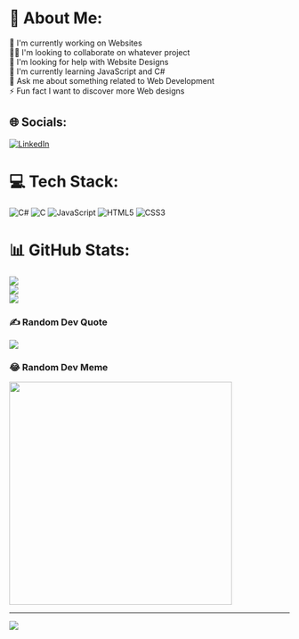 # 💫 About Me:
🔭 I'm currently working on Websites<br>👯‍♀️ I'm looking to collaborate on whatever project<br>🤝 I'm looking for help with Website Designs<br>🌱 I'm currently learning JavaScript and C#<br>💬 Ask me about something related to Web Development<br>⚡ Fun fact I want to discover more Web designs


## 🌐 Socials:
[![LinkedIn](https://img.shields.io/badge/LinkedIn-%230077B5.svg?logo=linkedin&logoColor=white)](https://linkedin.com/in/JacobBautista) 

# 💻 Tech Stack:
![C#](https://img.shields.io/badge/c%23-%23239120.svg?style=for-the-badge&logo=c-sharp&logoColor=white) ![C](https://img.shields.io/badge/c-%2300599C.svg?style=for-the-badge&logo=c&logoColor=white) ![JavaScript](https://img.shields.io/badge/javascript-%23323330.svg?style=for-the-badge&logo=javascript&logoColor=%23F7DF1E) ![HTML5](https://img.shields.io/badge/html5-%23E34F26.svg?style=for-the-badge&logo=html5&logoColor=white) ![CSS3](https://img.shields.io/badge/css3-%231572B6.svg?style=for-the-badge&logo=css3&logoColor=white)
# 📊 GitHub Stats:
![](https://github-readme-stats.vercel.app/api?username=Cobs03&theme=nightowl&hide_border=true&include_all_commits=true&count_private=true)<br/>
![](https://github-readme-streak-stats.herokuapp.com/?user=Cobs03&theme=nightowl&hide_border=true)<br/>
![](https://github-readme-stats.vercel.app/api/top-langs/?username=Cobs03&theme=nightowl&hide_border=true&include_all_commits=true&count_private=true&layout=compact)

### ✍️ Random Dev Quote
![](https://quotes-github-readme.vercel.app/api?type=horizontal&theme=radical)

### 😂 Random Dev Meme
<img src='https://randommeme-five.vercel.app/' style="height: 400px;"/>

---
[![](https://visitcount.itsvg.in/api?id=Cobs03&icon=1&color=0)](https://visitcount.itsvg.in)

<!-- Proudly created with GPRM ( https://gprm.itsvg.in ) -->
